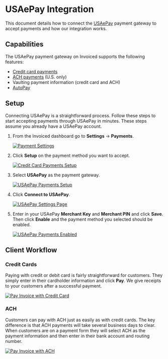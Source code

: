# USAePay Integration

This document details how to connect the [USAePay](https://usaepay.com) payment gateway to accept payments and how our integration works.

## Capabilities

The USAePay payment gateway on Invoiced supports the following features:

- [Credit card payments](/resources/docs/payments/card)
- [ACH payments](/resources/docs/payments/ach) (U.S. only)
- Vaulting payment information (credit card and ACH)
- [AutoPay](/resources/docs/payments/autopay)

## Setup

Connecting USAePay is a straightforward process. Follow these steps to start accepting payments through USAePay in minutes. These steps assume you already have a USAePay account.

1. From the Invoiced dashboard go to **Settings** &rarr; **Payments**.

   [![Payment Settings](/docs/img/payment-settings.png)](/docs/img/payment-settings.png)

2. Click **Setup** on the payment method you want to accept.

   [![Credit Card Payments Setup](/docs/img/credit-card-payment-setup.png)](/docs/img/credit-card-payment-setup.png)

3. Select **USAePay** as the payment gateway.

   [![USAePay Payments Setup](/docs/img/usaepay-setup.png)](/docs/img/usaepay-setup.png)

4. Click **Connect to USAePay**.

   [![USAePay Settings Page](/docs/img/usaepay-connect.png)](/docs/img/usaepay-connect.png)

5. Enter in your USAePay **Merchant Key** and **Merchant PIN** and click **Save**. Then click **Enable** and the payment method you selected should be enabled.

   [![USAePay Payments Enabled](/docs/img/usaepay-enabled.png)](/docs/img/usaepay-enabled.png)

## Client Workflow

### Credit Cards

Paying with credit or debit card is fairly straightforward for customers. They simply enter in their cardholder information and click **Pay**. We give receipts to your customers after a successful payment.

[![Pay Invoice with Credit Card](/docs/img/pay-invoice-credit-card.png)](/docs/img/pay-invoice-credit-card.png)

### ACH

Customers can pay with ACH just as easily as with credit cards. The key difference is that ACH payments will take several business days to clear. When customers are on a payment form they will select ACH as the payment information and then enter in their bank account and routing number.

[![Pay Invoice with ACH](/docs/img/pay-invoice-ach.png)](/docs/img/pay-invoice-ach.png)
